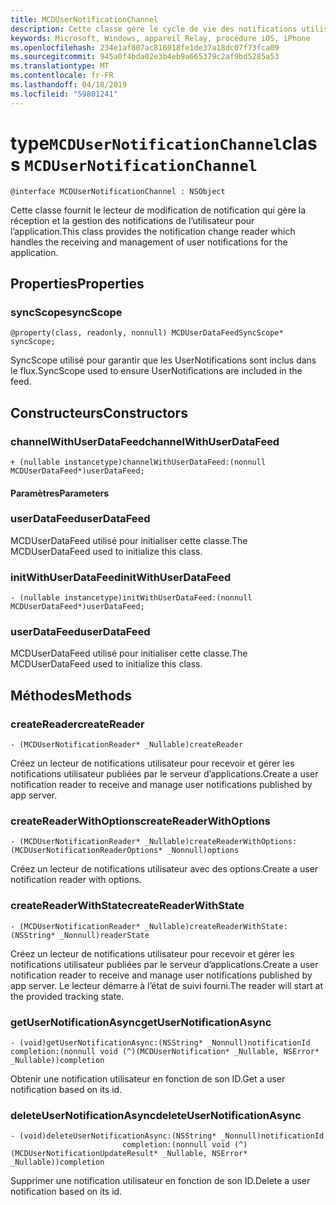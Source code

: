 ```yaml
---
title: MCDUserNotificationChannel
description: Cette classe gère le cycle de vie des notifications utilisateur.
keywords: Microsoft, Windows, appareil Relay, procédure iOS, iPhone
ms.openlocfilehash: 234e1af807ac816918fe1de37a18dc07f73fca09
ms.sourcegitcommit: 945a0f4bda02e3b4eb9a665379c2af9bd5285a53
ms.translationtype: MT
ms.contentlocale: fr-FR
ms.lasthandoff: 04/18/2019
ms.locfileid: "59801241"
---
```

# <a name="class-mcdusernotificationchannel"></a><span data-ttu-id="2f157-104">type`MCDUserNotificationChannel`</span><span class="sxs-lookup"><span data-stu-id="2f157-104">class `MCDUserNotificationChannel`</span></span>

```
@interface MCDUserNotificationChannel : NSObject
```

<span data-ttu-id="2f157-105">Cette classe fournit le lecteur de modification de notification qui gère la réception et la gestion des notifications de l’utilisateur pour l’application.</span><span class="sxs-lookup"><span data-stu-id="2f157-105">This class provides the notification change reader which handles the receiving and management of user notifications for the application.</span></span> 

## <a name="properties"></a><span data-ttu-id="2f157-106">Properties</span><span class="sxs-lookup"><span data-stu-id="2f157-106">Properties</span></span>

### <a name="syncscope"></a><span data-ttu-id="2f157-107">syncScope</span><span class="sxs-lookup"><span data-stu-id="2f157-107">syncScope</span></span>
`@property(class, readonly, nonnull) MCDUserDataFeedSyncScope* syncScope;`

<span data-ttu-id="2f157-108">SyncScope utilisé pour garantir que les UserNotifications sont inclus dans le flux.</span><span class="sxs-lookup"><span data-stu-id="2f157-108">SyncScope used to ensure UserNotifications are included in the feed.</span></span>

## <a name="constructors"></a><span data-ttu-id="2f157-109">Constructeurs</span><span class="sxs-lookup"><span data-stu-id="2f157-109">Constructors</span></span>

### <a name="channelwithuserdatafeed"></a><span data-ttu-id="2f157-110">channelWithUserDataFeed</span><span class="sxs-lookup"><span data-stu-id="2f157-110">channelWithUserDataFeed</span></span>
`+ (nullable instancetype)channelWithUserDataFeed:(nonnull MCDUserDataFeed*)userDataFeed;`

#### <a name="parameters"></a><span data-ttu-id="2f157-111">Paramètres</span><span class="sxs-lookup"><span data-stu-id="2f157-111">Parameters</span></span>

### <a name="userdatafeed"></a><span data-ttu-id="2f157-112">userDataFeed</span><span class="sxs-lookup"><span data-stu-id="2f157-112">userDataFeed</span></span>
<span data-ttu-id="2f157-113">MCDUserDataFeed utilisé pour initialiser cette classe.</span><span class="sxs-lookup"><span data-stu-id="2f157-113">The MCDUserDataFeed used to initialize this class.</span></span>

### <a name="initwithuserdatafeed"></a><span data-ttu-id="2f157-114">initWithUserDataFeed</span><span class="sxs-lookup"><span data-stu-id="2f157-114">initWithUserDataFeed</span></span>
`- (nullable instancetype)initWithUserDataFeed:(nonnull MCDUserDataFeed*)userDataFeed;`

### <a name="userdatafeed"></a><span data-ttu-id="2f157-115">userDataFeed</span><span class="sxs-lookup"><span data-stu-id="2f157-115">userDataFeed</span></span>
<span data-ttu-id="2f157-116">MCDUserDataFeed utilisé pour initialiser cette classe.</span><span class="sxs-lookup"><span data-stu-id="2f157-116">The MCDUserDataFeed used to initialize this class.</span></span>

## <a name="methods"></a><span data-ttu-id="2f157-117">Méthodes</span><span class="sxs-lookup"><span data-stu-id="2f157-117">Methods</span></span>

### <a name="createreader"></a><span data-ttu-id="2f157-118">createReader</span><span class="sxs-lookup"><span data-stu-id="2f157-118">createReader</span></span>
`- (MCDUserNotificationReader* _Nullable)createReader`

<span data-ttu-id="2f157-119">Créez un lecteur de notifications utilisateur pour recevoir et gérer les notifications utilisateur publiées par le serveur d’applications.</span><span class="sxs-lookup"><span data-stu-id="2f157-119">Create a user notification reader to receive and manage user notifications published by app server.</span></span>

### <a name="createreaderwithoptions"></a><span data-ttu-id="2f157-120">createReaderWithOptions</span><span class="sxs-lookup"><span data-stu-id="2f157-120">createReaderWithOptions</span></span>
`- (MCDUserNotificationReader* _Nullable)createReaderWithOptions:(MCDUserNotificationReaderOptions* _Nonnull)options`

<span data-ttu-id="2f157-121">Créez un lecteur de notifications utilisateur avec des options.</span><span class="sxs-lookup"><span data-stu-id="2f157-121">Create a user notification reader with options.</span></span>

### <a name="createreaderwithstate"></a><span data-ttu-id="2f157-122">createReaderWithState</span><span class="sxs-lookup"><span data-stu-id="2f157-122">createReaderWithState</span></span>
`- (MCDUserNotificationReader* _Nullable)createReaderWithState:(NSString* _Nonnull)readerState`

<span data-ttu-id="2f157-123">Créez un lecteur de notifications utilisateur pour recevoir et gérer les notifications utilisateur publiées par le serveur d’applications.</span><span class="sxs-lookup"><span data-stu-id="2f157-123">Create a user notification reader to receive and manage user notifications published by app server.</span></span> <span data-ttu-id="2f157-124">Le lecteur démarre à l’état de suivi fourni.</span><span class="sxs-lookup"><span data-stu-id="2f157-124">The reader will start at the provided tracking state.</span></span>  

### <a name="getusernotificationasync"></a><span data-ttu-id="2f157-125">getUserNotificationAsync</span><span class="sxs-lookup"><span data-stu-id="2f157-125">getUserNotificationAsync</span></span>
`- (void)getUserNotificationAsync:(NSString* _Nonnull)notificationId
                      completion:(nonnull void (^)(MCDUserNotification* _Nullable, NSError* _Nullable))completion`

<span data-ttu-id="2f157-126">Obtenir une notification utilisateur en fonction de son ID.</span><span class="sxs-lookup"><span data-stu-id="2f157-126">Get a user notification based on its id.</span></span>

### <a name="deleteusernotificationasync"></a><span data-ttu-id="2f157-127">deleteUserNotificationAsync</span><span class="sxs-lookup"><span data-stu-id="2f157-127">deleteUserNotificationAsync</span></span>
```
- (void)deleteUserNotificationAsync:(NSString* _Nonnull)notificationId
                         completion:(nonnull void (^)(MCDUserNotificationUpdateResult* _Nullable, NSError* _Nullable))completion
```

<span data-ttu-id="2f157-128">Supprimer une notification utilisateur en fonction de son ID.</span><span class="sxs-lookup"><span data-stu-id="2f157-128">Delete a user notification based on its id.</span></span> 